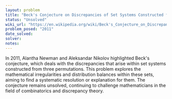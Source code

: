 ```yaml
---
layout: problem
title: "Beck's Conjecture on Discrepancies of Set Systems Constructed from Three Permutations"
status: "Unsolved"
wiki_url: "https://en.wikipedia.org/wiki/Beck's_Conjecture_on_Discrepancies_of_Set_Systems_Constructed_from_Three_Permutations"
problem_posed: "2011"
date_solved:
solver:
notes:
---
```

In 2011, Alantha Newman and Aleksandar Nikolov highlighted Beck's conjecture, which deals with the discrepancies that arise within set systems constructed from three permutations. This problem explores the mathematical irregularities and distribution balances within these sets, aiming to find a systematic resolution or explanation for them. The conjecture remains unsolved, continuing to challenge mathematicians in the field of combinatorics and discrepancy theory.